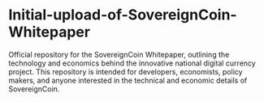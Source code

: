 # Initial-upload-of-SovereignCoin-Whitepaper
Official repository for the SovereignCoin Whitepaper, outlining the technology and economics behind the innovative national digital currency project. This repository is intended for developers, economists, policy makers, and anyone interested in the technical and economic details of SovereignCoin.
